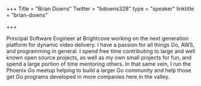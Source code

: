 +++
Title = "Brian Downs"
Twitter = "bdowns328"
type = "speaker"
linktitle = "brian-downs"

+++

Principal Software Engineer at Brightcove working on the next generation platform for dynamic video delivery. I have a passion for all things Go, AWS, and programming in general. I spend free time contributing to large and well known open source projects, as well as my own small projects for fun, and spend a large portion of time mentoring others. In that same vein, I run the Phoenix Go meetup helping to build a larger Go community and help those get Go programs developed in more companies here in the valley.
